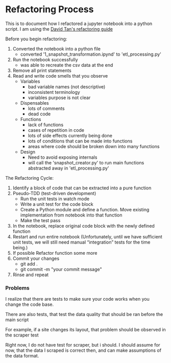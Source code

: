 # Refactoring Process

This is to document how I refactored a jupyter notebook into a python script.
I am using the [David Tan's refactoring guide](https://github.com/davified/clean-code-ml/blob/master/docs/refactoring-process.md)

Before you begin refactoring:  
1. Converted the notebook into a python file
    - converted '1_snapshot_transformation.ipynd' to 'etl_processing.py'
2. Run the notebook successfully
    - was able to recreate the csv data at the end
3. Remove all print statements   
4. Read and write code smells that you observe 
    - Variables
        - bad variable names (not descriptive)
        - inconsistent terminology 
        - variables purpose is not clear
    - Dispensables
        - lots of comments
        - dead code
    - Functions
        - lack of functions
        - cases of repetition in code
        - lots of side effects currently being done
        - lots of conditions that can be made into functions
        - areas where code should be broken down into many functions
    - Design
        - Need to avoid exposing internals
        - will call the 'snapshot_creator.py' to run main functions abstracted away in 'etl_processing.py'
        
The Refactoring Cycle:
1. Identify a block of code that can be extracted into a pure function
2. Pseudo-TDD (test-driven development)
    - Run the unit tests in watch mode
    - Write a unit test for the code block
    - Create a Python module and define a function. Move existing implementation from notebook into that function
    - Make the test pass
3. In the notebook, replace original code block with the newly defined function
4. Restart and run entire notebook (Unfortunately, until we have sufficient unit tests, we will still need manual “integration” tests for the time being.)
5. If possible Refactor function some more
6. Commit your changes
    - git add .
    - git commit -m "your commit message"
7. Rinse and repeat


### Problems

I realize that there are tests to make sure your code works when you change the code base. 

There are also tests, that test the data quality that should be ran before the main script

For example, if a site changes its layout, that problem should be observed in the scraper test


Right now, I do not have test for scraper, but i should. I should assume for now, that the data I scraped is correct then, and can make assumptions of the data format.

